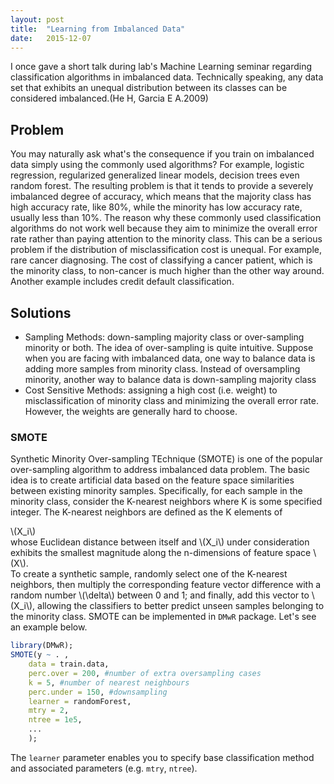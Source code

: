 ```yaml
---
layout: post
title:  "Learning from Imbalanced Data"
date:   2015-12-07
---
```


<span class="dropcap">I</span> once gave a short talk during lab's Machine Learning seminar regarding classification algorithms in imbalanced data. Technically speaking, any data set that exhibits an unequal distribution between its classes can be considered imbalanced.(He H, Garcia E A.2009)

## Problem
You may naturally ask what's the consequence if you train on imbalanced data simply using the commonly used algorithms? For example, logistic regression, regularized generalized linear models, decision trees even random forest. The resulting problem is that it tends to provide a severely imbalanced degree of accuracy, which means that the majority class has high accuracy rate, like 80%, while the minority has low accuracy rate, usually less than 10%. The reason why these commonly used classification algorithms do not work well because they aim to minimize the overall error rate rather than paying attention to the minority class. This can be a serious problem if the distribution of misclassification cost is unequal. For example, rare cancer diagnosing. The cost of classifying a cancer patient, which is the minority class, to non-cancer is much higher than the other way around. Another example includes credit default classification. 
## Solutions
- Sampling Methods: down-sampling majority class or over-sampling
minority or both. The idea of over-sampling is quite intuitive. Suppose when you are facing with imbalanced data, one way to balance data is adding more samples from minority class. Instead of oversampling minority, another way to balance data is down-sampling majority class
- Cost Sensitive Methods: assigning a high cost (i.e. weight) to
misclassification of minority class and minimizing the overall error rate. However,  the weights are generally hard to choose.

### SMOTE
Synthetic Minority Over-sampling TEchnique (SMOTE) is one of the popular over-sampling algorithm to address imbalanced data problem. The basic idea is to create artificial data based on the feature space similarities between existing minority samples.
Specifically, for each sample in the minority class, consider the K-nearest
neighbors where K is some specified integer. The K-nearest neighbors are defined as the K elements of <div><span>\\(X_i\\)</span> </div>
whose Euclidean distance between itself and \\(X_i\\) under consideration exhibits the smallest magnitude along the n-dimensions of feature space \\(X\\).  
To create a synthetic sample, randomly select one of the K-nearest neighbors, then multiply the corresponding feature vector difference with a random number \\(\delta\\) between 0 and 1; and finally, add this vector to \\(X_i\\), allowing the classifiers to better predict unseen samples belonging to the minority class. SMOTE can be implemented in ```DMwR``` package. Let's see an example below. 

```r
library(DMwR);
SMOTE(y ~ . ,
    data = train.data,
    perc.over = 200, #number of extra oversampling cases
    k = 5, #number of nearest neighbours
    perc.under = 150, #downsampling
    learner = randomForest,
    mtry = 2,
    ntree = 1e5,
    ...
    );
```

The ```learner``` parameter enables you to specify base classification method and associated parameters (e.g. ```mtry```, ```ntree```).
